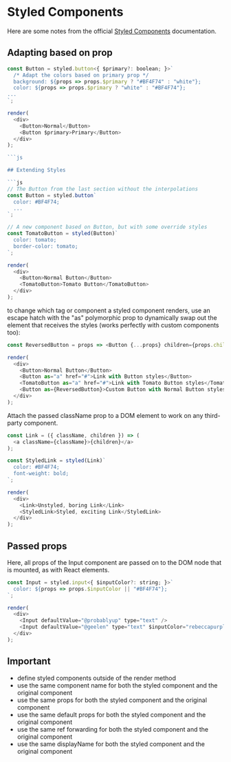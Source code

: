 # Styled Components

Here are some notes from the official [Styled Components](https://styled-components.com/docs/basics#getting-started) documentation.

## Adapting based on prop

```js
const Button = styled.button<{ $primary?: boolean; }>`
  /* Adapt the colors based on primary prop */
  background: ${props => props.$primary ? "#BF4F74" : "white"};
  color: ${props => props.$primary ? "white" : "#BF4F74"};
...
`;

render(
  <div>
    <Button>Normal</Button>
    <Button $primary>Primary</Button>
  </div>
);

```js

## Extending Styles

```js
// The Button from the last section without the interpolations
const Button = styled.button`
  color: #BF4F74;
  ...
`;

// A new component based on Button, but with some override styles
const TomatoButton = styled(Button)`
  color: tomato;
  border-color: tomato;
`;

render(
  <div>
    <Button>Normal Button</Button>
    <TomatoButton>Tomato Button</TomatoButton>
  </div>
);
```

to change which tag or component a styled component renders, use an escape hatch with the "as" polymorphic prop to dynamically swap out the element that receives the styles (works perfectly with custom components too):

```js
const ReversedButton = props => <Button {...props} children={props.children.split('').reverse()} />

render(
  <div>
    <Button>Normal Button</Button>
    <Button as="a" href="#">Link with Button styles</Button>
    <TomatoButton as="a" href="#">Link with Tomato Button styles</TomatoButton>
    <Button as={ReversedButton}>Custom Button with Normal Button styles</Button>
  </div>
);
```

Attach the passed className prop to a DOM element to work on any third-party component.

```js
const Link = ({ className, children }) => (
  <a className={className}>{children}</a>
);

const StyledLink = styled(Link)`
  color: #BF4F74;
  font-weight: bold;
`;

render(
  <div>
    <Link>Unstyled, boring Link</Link>
    <StyledLink>Styled, exciting Link</StyledLink>
  </div>
);
```

## Passed props

Here, all props of the Input component are passed on to the DOM node that is mounted, as with React elements.

```js
const Input = styled.input<{ $inputColor?: string; }>`
  color: ${props => props.$inputColor || "#BF4F74"};
`;

render(
  <div>
    <Input defaultValue="@probablyup" type="text" />
    <Input defaultValue="@geelen" type="text" $inputColor="rebeccapurple" />
  </div>
);
```

## Important

- define styled components outside of the render method
- use the same component name for both the styled component and the original component
- use the same props for both the styled component and the original component
- use the same default props for both the styled component and the original component
- use the same ref forwarding for both the styled component and the original component
- use the same displayName for both the styled component and the original component
